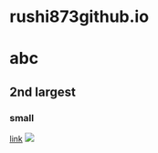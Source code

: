 # rushi873github.io
# abc
## 2nd largest
### small
[link](https://tailwindcss.com/docs/background-color)
<img src = "sign.jpeg"><br>
